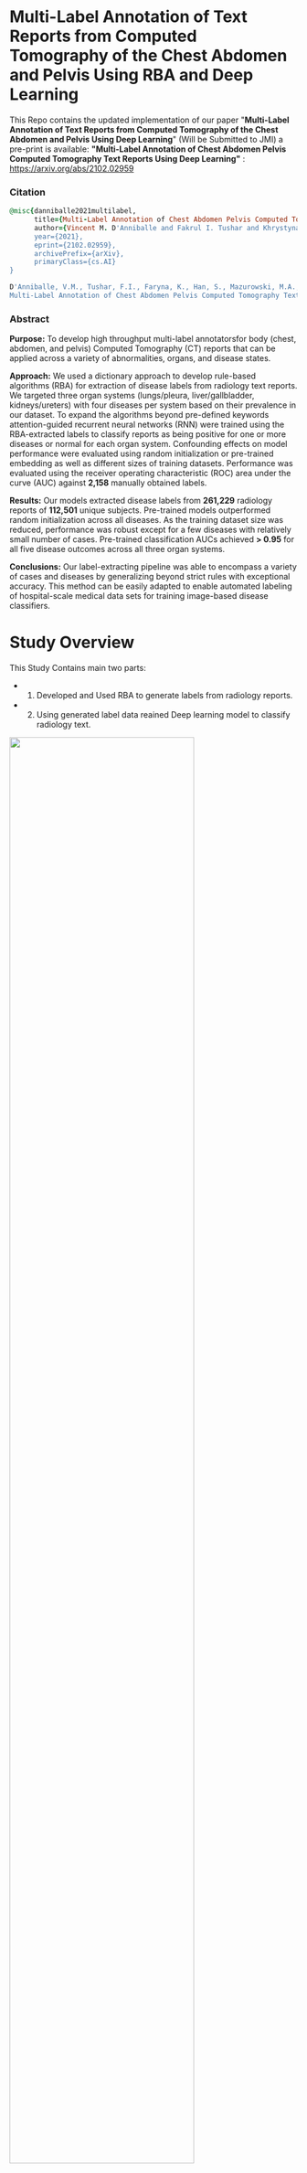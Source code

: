 # Multi-Label Annotation of Text Reports from Computed Tomography of the Chest Abdomen and Pelvis Using RBA and Deep Learning

This Repo contains the updated implementation of our paper "**Multi-Label Annotation of Text Reports from Computed Tomography of the Chest Abdomen and Pelvis Using Deep Learning**" (Will be Submitted to JMI) a pre-print is available: **"Multi-Label Annotation of Chest Abdomen Pelvis Computed Tomography Text Reports Using Deep Learning"** : https://arxiv.org/abs/2102.02959

### Citation
```ruby
@misc{danniballe2021multilabel,
      title={Multi-Label Annotation of Chest Abdomen Pelvis Computed Tomography Text Reports Using Deep Learning}, 
      author={Vincent M. D'Anniballe and Fakrul I. Tushar and Khrystyna Faryna and Songyue Han and Maciej A. Mazurowski and Geoffrey D. Rubin and Joseph Y. Lo},
      year={2021},
      eprint={2102.02959},
      archivePrefix={arXiv},
      primaryClass={cs.AI}
}
```
```ruby
D'Anniballe, V.M., Tushar, F.I., Faryna, K., Han, S., Mazurowski, M.A., Rubin, G.D., Lo, J.Y., 2021. 
Multi-Label Annotation of Chest Abdomen Pelvis Computed Tomography Text Reports Using Deep Learning, p. arXiv:2102.02959.
```
### Abstract

**Purpose:** To develop high throughput multi-label annotatorsfor body (chest, abdomen, and pelvis) Computed Tomography (CT) reports that can be applied across a variety of abnormalities, organs, and disease states.

**Approach:** We used a dictionary approach to develop rule-based algorithms (RBA) for extraction of disease labels from radiology text reports. We targeted three organ systems (lungs/pleura, liver/gallbladder, kidneys/ureters) with four diseases per system based on their prevalence in our dataset. To expand the algorithms beyond pre-defined keywords attention-guided recurrent neural networks (RNN) were trained using the RBA-extracted labels to classify reports as being positive for one or more diseases or normal for each organ system. Confounding effects on model performance were evaluated using random initialization or pre-trained embedding as well as different sizes of training datasets. Performance was evaluated using the receiver operating characteristic (ROC) area under the curve (AUC) against **2,158** manually obtained labels.

**Results:** Our models extracted disease labels from **261,229** radiology reports of **112,501** unique subjects. Pre-trained models outperformed random initialization across all diseases. As the training dataset size was reduced, performance was robust except for a few diseases with relatively small number of cases. Pre-trained classification AUCs achieved **> 0.95** for all five disease outcomes across all three organ systems.

**Conclusions:** Our label-extracting pipeline was able to encompass a variety of cases and diseases by generalizing beyond strict rules with exceptional accuracy. This method can be easily adapted to enable automated labeling of hospital-scale medical data sets for training image-based disease classifiers. 




# Study Overview

This Study Contains main two parts:

* 1. Developed and Used RBA to  generate labels from radiology reports.
* 2. Using generated label data reained Deep learning model to classify radiology text.
<img src="ReadMefigures/Overall_Workflow.png"  width="80%" height="80%">


# Rule-Based Algorithm (RBA):
<img src="ReadMefigures/rbm_diagram.png"  width="50%" height="50%">
<img src="ReadMefigures/Logics.PNG"  width="40%" height="40%">

we used a dictionary approach to develop a rule-based algorithm (RBA) for extraction of disease labels from radiology text reports

- 1. **Use this docker container to run the RBA codes `docker pull ft42/ct_predict_ft42:rba_tf2_gpu_py3`**
- 2. RBA codes are given in Directory `RBA `
      * i) **Lungs_RBA**-|->Lungs RBA codes
      ```ruby
            a) RBA_Lung_Config.py  |-- Configuration file of RBA to input data, dictonary and path to save created dictonary.
            b) RBA_Lungs.py        |-- RBA Main.py.
            
      ```
      * ii) **Liver_RBA**-|->Liver RBA codes
      ```ruby
            a) RBA_Liver_Config.py           |-- Configuration file of RBA to input data, dictonary and path to save created dictonary.
            b) RBA_Liver.py                  |-- RBA Main.py.
            c) RBA_Liver_Statistics.py       |-- generate Satatistics
            
      ```
       * iii) **Kidneys_RBA**-|->Kidneys RBA codes
      ```ruby
            a) RBA_Kidneys_Config.py         |-- Configuration and RBA are inside the code this is main RBA py for kedney.
            b) RBA_Kidneys.py                  |-- RBA Main.py.
            c) RBA_Kidneys_Statistics.py       |-- generate Satatistics
      ```



* `RBA_Lung_Config.py.py`
```ruby
####0000000000000-----INPUTS----------0000
REPORT_CSV="/path/to/report/csv/report.csv"



LUNG_ORGAN_LIST = ['lung',
                  ['lung','pulmonary'],
                  ['lung', 'pulmonary', '(lower|upper|middle)\s+lobe', 'centrilobular', 'perifissural','(left|right)\s+base\s', 'bases', 'basilar', 'bronch', 'trachea', 'airspace', 'airway']]



COMMON_DIS_LIST = ['mass','opaci', 'calcul', 'stone', 'scar', 'metas', 'malignan', 'cancer', 'tumor', 'neoplasm', 'lithiasis', 'atroph', 'recurren',
                  'hyperenhanc' , 'hypoenhanc', 'aneurysm', 'lesion', 'nodule', 'nodular', 'calcifi', 'opacit', 'effusion', 'resect', 'thromb', 'infect', 'infarct',
                  'inflam', 'fluid', 'consolidat', 'degenerative', 'dissect', 'collaps', 'fissure', 'edema', 'cyst', 'focus', 'angioma', 'spiculated', 'architectural\s+distortion',
                  'lytic', 'pathologic', 'defect', 'hernia', 'biops', 'encasement', 'fibroid', 'hemorrhage', 'multilocul', 'distension','distention', 'stricture', 'obstructi',
                  'hypodens', 'hyperdens', 'hypoattenuat', 'hyperattenuat', 'necrosis', 'irregular', 'ectasia', 'destructi', 'dilat', 'granuloma', 'enlarged', 'abscess', 'stent',
                   'fatty\s+infiltr', 'stenosis', 'delay', 'carcinoma', 'adenoma', 'atrophy', 'hemangioma', 'density', 'surgically\s+absent']

LUNG_DIS_LIST=['pneumothorax', 'emphysema', 'pneumoni', 'ground\s+glass', 'aspiration', 'bronchiectasis', 'atelecta', 'embol', 'fibrosis','air\s+trapping','pleural\s+effusion','pneumonectomy']
ABANDON_LIST = ['postsurgical', 'posttreatment', 'postradiation', 'postoperative', 'cholecystectomy', 'resection', 'cholelithiasis','cystectomy']


PATH_TO_SAVE_CSV="/path/to/save/dictonary/and/data/satatistics/Save_Satatistics/"

####-------|Statistics-----inputs-----------------|----###
LIST_FOR_OVERLAP_STATISTICS=['normal','mass','opaci', 'calcul', 'stone', 'scar', 'metas', 'malignan', 'cancer', 'tumor', 'neoplasm', 'lithiasis', 'atroph', 'recurren','pleural\s+effusion',
                  'hyperenhanc' , 'hypoenhanc', 'aneurysm', 'lesion', 'nodule', 'nodular', 'calcifi', 'opacit', 'effusion', 'resect', 'thromb', 'infect', 'infarct',
                  'inflam', 'fluid', 'consolidat', 'degenerative', 'dissect', 'collaps', 'fissure', 'edema', 'cyst', 'focus', 'angioma', 'spiculated', 'architectural\s+distortion',
                  'lytic', 'pathologic', 'defect', 'hernia', 'biops', 'encasement', 'fibroid', 'hemorrhage', 'multilocul', 'distension','distention', 'stricture', 'obstructi',
                  'hypodens', 'hyperdens', 'hypoattenuat', 'hyperattenuat', 'necrosis', 'irregular', 'ectasia', 'destructi', 'dilat', 'granuloma', 'enlarged', 'abscess', 'stent',
                   'fatty\s+infiltr', 'stenosis', 'delay', 'carcinoma', 'adenoma', 'atrophy', 'hemangioma', 'density', 'surgically\s+absent','pneumothorax', 'emphysema', 'pneumoni', 'ground\s+glass',
                   'aspiration', 'bronchiectasis', 'atelecta', 'embol', 'fibrosis','air\s+trapping']

DISEASE_NAME_AND_NUMBERS=PATH_TO_SAVE_CSV+"LungDisease_NameAndNumberDecending.csv"
DISEASE_COUNT_THRESHOLD= 1

```

<img src="/ReadMefigures/LabelCount.png"  width="60%" height="60%">
<img src="/ReadMefigures/rba_results.PNG"  width="50%" height="50%">


# NLP Deep learning classification

* **Docker container to use is `docker pull ft42/ct_predict_ft42:nlp_tf2_gpu_py3`**
* **NLP** directory contains all the data, Training and Deploy codes Folder orientation are as fellowing
  ```ruby
     * 1) Lung_Classification--|->
                       |-->Multi_Label--|-> a) config.py |-- Training Configuration
                                        |-> b) model.py  |-- Attention guided RNN
                                        |-> c) Train.py  |-- Traing Main py.
                                        |-> d) loss_funnction_And_matrics.py  |-- loss functions.
            
            |-->Multi_Label_Pretrained--|-> a) config.py |-- Training Configuration
                                        |-> b) model.py  |-- Attention guided RNN
                                        |-> c) Train.py  |-- Traing Main py.
                                        |-> d) loss_funnction_And_matrics.py  |-- loss functions.
                        
                        |---> Deploy----|-> a) deploy_config                  |-- Training Configuration
                                        |-> b) model.py                       |-- Attention guided RNN
                                        |-> c) loss_funnction_And_matrics.py  |-- loss functions.
                                        |-> d) nlp_predict.py                 |-- Multi-label prediction.
                                        |-> e) nlp_predict_Binary.py          |-- Binary prediction.
                                        |-> f) nlp_predict_save_html.py       |-- Generating HTML Heatmaps.
                                        |-> g) loss_funnction_And_matrics.py  |-- loss functions.
                                           
  ```
* **Pretrained Embadding can be accesed at: `https://www.nature.com/articles/s41597-019-0055-0`**

# How to Train

* To train All you need is to config the config.py based on your data, paths and requeirement, and use the command

`python Train.py`

* **`config.py`**
```ruby
import tensorflow as tf
from loss_funnction_And_matrics import*
import numpy as np
np.random.seed(42) # Define random seed for the reproducability

####---Input-Data---###
TRAIN_CSV="/image_data/Scripts/NLP_Classification_CNN/Lung_Classification/Lung_Train_csv.csv" # Training data-sampled are in folder
VAL_CSV="/image_data/Scripts/NLP_Classification_CNN/Lung_Classification/Lung_Val_csv.csv" #validation data in folder
#-----using which sections you want to train the model define the column name
#choice['text_finding_impression_list','text_impression_only' ,'text_Finding_only']
REPORT_TEXT_COLUMN_NAME='text_Finding_only'
LABELS_COLUMN_NAMES=['lung_atelecta_lbl','lung_nodule_lbl','lung_emphysema_lbl','lung_pleural_effusion_lbl','lung_normal_lbl'] # Label columns name

#=-----Model Configuration----###
NUMBER_OF_CLASSES=5
MAX_WORDS=650
EMBADDING_DIMENTION=200
USING_PRE_TRAINED_EMBADDING=False # (True/False) if True: Will use Pretrained Embading
PRE_TRAINING_EMBADDING="/image_data/Scripts/BioWordVec_PubMed_MIMICIII_d200.vec.bin.gz"

###----Resume-Training----###
RESUME_TRAINING=0
RESUME_TRAIING_MODEL='/image_data/Scripts/NLP_Classification_CNN/Lung_Classification/Multi_Label/Model_Multi_Label/'
TRAINING_INITIAL_EPOCH=0

##--------Training-----Hyperperametter---------
TRAING_EPOCH=50
TRAIN_CLASSIFY_LEARNING_RATE =1e-4
TRAIN_CLASSIFY_LOSS=Weighted_BCTL #tf.keras.losses.BinaryCrossentropy() #Weighted_BCTL
OPTIMIZER=tf.keras.optimizers.Adam(lr=TRAIN_CLASSIFY_LEARNING_RATE,epsilon=1e-5)
TRAIN_CLASSIFY_METRICS=tf.keras.metrics.AUC()
BATCH_SIZE=512
SHUFFLE=True
###-------SAVING_UTILITY-----########
ModelCheckpoint_MOTITOR='val_loss'
TRAINING_SAVE_MODEL_PATH='/image_data/Scripts/NLP_Classification_CNN/Lung_Classification/Multi_Label/Model_Multi_Label/'
TRAINING_CSV='Lung_Multi.csv'
LOG_NAME="Log_Lung_Multi"
MODEL_SAVING_NAME="nlp_Lung_Multi_label{val_loss:.2f}_{epoch}.h5"

```
# How to Deploy

* To Deploy All you need is to config the deploy_config.py based on your data, paths and requeirement, and use the command

`python nlp_predict.py` if predicting only or `python nlp_predict_save_html.py` to saved attention ot heatmaps by the RNN


* **deploy_config**
```ruby

import tensorflow as tf
from loss_funnction_And_matrics import*
import numpy as np
np.random.seed(42)

#---Defining the punctuations to remove
PUNCTUATION=['"', ':', ')', '(', '-', '!', '?', '|', ';', "'", '$', '&', '/', '[', ']', '>', '%', '=', '#', '*', '+', '\\', 'â€¢',  '~', '@', 'Â£',
     'Â·', '_', '{', '}', 'Â©', '^', 'Â®', '`',  '<', 'â†’', 'Â°', 'â‚¬', 'â„¢', 'â€º',  'â™¥', 'â†', 'Ã—', 'Â§', 'â€³', 'â€²', 'Ã‚', 'â–ˆ', 'Â½', 'Ã ', 'â€¦',
     'â€œ', 'â˜…', 'â€', 'â€“', 'â—', 'Ã¢', 'â–º', 'âˆ’', 'Â¢', 'Â²', 'Â¬', 'â–‘', 'Â¶', 'â†‘', 'Â±', 'Â¿', 'â–¾', 'â•', 'Â¦', 'â•‘', 'â€•', 'Â¥', 'â–“', 'â€”', 'â€¹', 'â”€',
     'â–’', 'ï¼š', 'Â¼', 'âŠ•', 'â–¼', 'â–ª', 'â€ ', 'â– ', 'â€™', 'â–€', 'Â¨', 'â–„', 'â™«', 'â˜†', 'Ã©', 'Â¯', 'â™¦', 'Â¤', 'â–²', 'Ã¨', 'Â¸', 'Â¾', 'Ãƒ', 'â‹…', 'â€˜', 'âˆž',
     'âˆ™', 'ï¼‰', 'â†“', 'ã€', 'â”‚', 'ï¼ˆ', 'Â»', 'ï¼Œ', 'â™ª', 'â•©', 'â•š', 'Â³', 'ãƒ»', 'â•¦', 'â•£', 'â•”', 'â•—', 'â–¬', 'â¤', 'Ã¯', 'Ã˜', 'Â¹', 'â‰¤', 'â€¡', 'âˆš', ]

#=-----Model Configuration----###
NUMBER_OF_CLASSES=5
MAX_WORDS=650
EMBADDING_DIMENTION=200
USING_PRE_TRAINED_EMBADDING=True # (True/False) if True: Will use Pretrained Embading
PRE_TRAINING_EMBADDING="/image_data/Scripts/BioWordVec_PubMed_MIMICIII_d200.vec.bin.gz"
##---Training--Hyperperametter---###
TRAIN_CLASSIFY_LEARNING_RATE =1e-4
TRAIN_CLASSIFY_LOSS=Weighted_BCTL #tf.keras.losses.BinaryCrossentropy() #Weighted_BCTL #tf.keras.losses.BinaryCrossentropy() #Weighted_BCTL
OPTIMIZER=tf.keras.optimizers.Adam(lr=TRAIN_CLASSIFY_LEARNING_RATE,epsilon=1e-5)
TRAIN_CLASSIFY_METRICS=tf.keras.metrics.AUC()


####---Input-Data---###---Lungs

TEST_CSV="/image_data/Scripts/NLP_Classification_CNN/Lung_Manual_Test_set_patient.csv"


REPORT_TEXT_COLUMN_NAME='text_Finding_only'
#['text_finding_impression_list','text_impression_only' ,'text_Finding_only']
SUBJECT_ID_COLUMN_NAME='Report_id'
LABELS_COLUMN_NAMES=['lung_atelecta_lbl','lung_nodule_lbl','lung_emphysema_lbl','lung_pleural_effusion_lbl','lung_normal_lbl']
LABELS_COLUMB_BINARY_LABEL_NAME=['lung_normal_lbl']


#-----Multi-label
TOKENIZER_PICKLE="/image_data/Scripts/NLP_Classification_CNN/Lung_Classification/Multi_Label_Pretrained/tokenizer.pickle"
MODEL_WIGHT='nlp_Lung_Multi_Label_Pretrained_weight.h5'
SAVING_CSV="nlp_Lung_Multi_Label_Pretrained_Test_ManualTest_html.csv"
SAVING_HTML_FILE='/path/to/save/html/MultiLabel_Pretrained_ManualTestset_HTML/'

```
# Result Analysis

<img src="/ReadMefigures/traininData.png"  width="70%" height="70%">
<img src="/ReadMefigures/LungSData_rEDUCTION_ALLINONE.png"  width="70%" height="70%">

